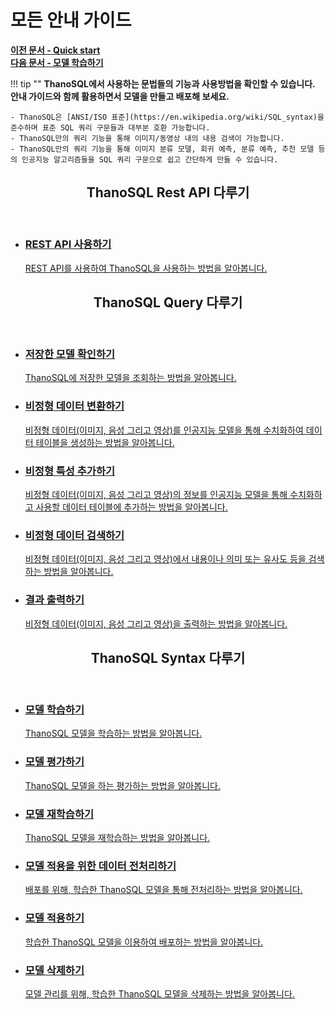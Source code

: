 # __모든 안내 가이드__

**[이전 문서 - Quick start](/how-to_guides/quick_start/)**  
**[다음 문서 - 모델 학습하기](/how-to_guides/modelling/BUILD_MODEL_SYNTAX/)**  

!!! tip ""
    __ThanoSQL에서 사용하는 문법들의 기능과 사용방법을 확인할 수 있습니다.  
    안내 가이드와 함께 활용하면서 모델을 만들고 배포해 보세요.__   

    - ThanoSQL은 [ANSI/ISO 표준](https://en.wikipedia.org/wiki/SQL_syntax)을 준수하며 표준 SQL 쿼리 구문들과 대부분 호환 가능합니다.  
    - ThanoSQL만의 쿼리 기능을 통해 이미지/동영상 내의 내용 검색이 가능합니다.  
    - ThanoSQL만의 쿼리 기능을 통해 이미지 분류 모델, 회귀 예측, 분류 예측, 추천 모델 등의 인공지능 알고리즘들을 SQL 쿼리 구문으로 쉽고 간단하게 만들 수 있습니다.  

<div class="card">
  <header>
    <h2 id="card-h2"> ThanoSQL Rest API 다루기</h2>
  </header>
  <ul class="fullclick">
    <li>
      <a href="../thanosql_api/rest_api_token/">
        <h3>REST API 사용하기</h3>
        <p>
            REST API를 사용하여 ThanoSQL을 사용하는 방법을 알아봅니다.
        </p>
      </a>
    </li>
  </ul>
</div>

<div class="card">
  <header>
    <h2 id="card-h2"> ThanoSQL Query 다루기</h2>
  </header>
  <ul class="fullclick">
    <li>
      <a href="../modelling/LIST_SYNTAX/">
        <h3>저장한 모델 확인하기</h3>
        <p>
          ThanoSQL에 저장한 모델을 조회하는 방법을 알아봅니다.
        </p>
      </a>
    </li>
    <li>
      <a href="../modelling/CREATE_TABLE_SYNTAX/">
        <h3>비정형 데이터 변환하기</h3>
        <p>
          비정형 데이터(이미지, 음성 그리고 영상)를 인공지능 모델을 통해 수치화하여 데이터 테이블을 생성하는 방법을 알아봅니다.
        </p>
      </a>
    </li>
    <li>
      <a href="../modelling/CONVERT_USING_SYNTAX/">
        <h3>비정형 특성 추가하기</h3>
        <p>
          비정형 데이터(이미지, 음성 그리고 영상)의 정보를 인공지능 모델을 통해 수치화하고 사용할 데이터 테이블에 추가하는 방법을 알아봅니다.
        </p>
      </a>
    </li>
    <li>
      <a href="../modelling/SEARCH_SYNTAX/">
        <h3>비정형 데이터 검색하기</h3>
        <p>
          비정형 데이터(이미지, 음성 그리고 영상)에서 내용이나 의미 또는 유사도 등을 검색하는 방법을 알아봅니다.
        </p>
      </a>
    </li>
    <li>
      <a href="../modelling/PRINT_SYNTAX/">
        <h3>결과 출력하기</h3>
        <p>
          비정형 데이터(이미지, 음성 그리고 영상)을 출력하는 방법을 알아봅니다.
        </p>
      </a>
    </li>
  </ul>
</div>
   

<div class="card">
  <header>
    <h2 id="card-h2">ThanoSQL Syntax 다루기</h2>
  </header>
  <ul class="fullclick">
    <li>
      <a href="../modelling/BUILD_MODEL_SYNTAX/">
        <h3>모델 학습하기</h3>
        <p>
            ThanoSQL 모델을 학습하는 방법을 알아봅니다.
        </p>
      </a>
    </li>
    <li>
      <a href="../modelling/EVALUATE_MODEL_SYNTAX/">
        <h3>모델 평가하기</h3>
        <p>
            ThanoSQL 모델을 하는 평가하는 방법을 알아봅니다.
        </p>
      </a>
    </li>
    <li>
      <a href="../modelling/FIT_MODEL_SYNTAX/">
        <h3>모델 재학습하기</h3>
        <p>
            ThanoSQL 모델을 재학습하는 방법을 알아봅니다.
        </p>
      </a>
    </li>
    <li>
      <a href="../modelling/TRANSFORM_MODEL_SYNTAX/">
        <h3>모델 적용을 위한 데이터 전처리하기</h3>
        <p>
            배포를 위해, 학습한 ThanoSQL 모델을 통해 전처리하는 방법을 알아봅니다.
        </p>
      </a>
    </li>
    <li>
      <a href="../modelling/PREDICT_MODEL_SYNTAX/">
        <h3>모델 적용하기</h3>
        <p>
            학습한 ThanoSQL 모델을 이용하여 배포하는 방법을 알아봅니다. 
        </p>
      </a>
    </li>    
    <li>
      <a href="../modelling/DELETE_MODEL_SYNTAX/">
        <h3>모델 삭제하기</h3>
        <p>
            모델 관리를 위해, 학습한 ThanoSQL 모델을 삭제하는 방법을 알아봅니다.
        </p>
      </a>
    </li>
  </ul>
</div>